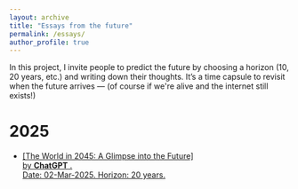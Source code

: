 ```yaml
---
layout: archive
title: "Essays from the future"
permalink: /essays/
author_profile: true
---
```


In this project, I invite people to predict the future by choosing a horizon (10, 20 years, etc.) and writing down their thoughts. It’s a time capsule to revisit when the future arrives — (of course if we're alive and the internet still exists!)


2025
===========



* <a href="https://iparaj.github.io/files/essay0.pdf">[The World in 2045: A Glimpse into the Future] <br> by  __ChatGPT__ .<br> Date: 02-Mar-2025. Horizon: 20 years.







